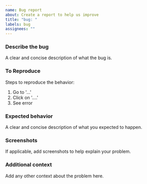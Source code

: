 ```yaml
---
name: Bug report
about: Create a report to help us improve
title: "bug: "
labels: bug
assignees: ""
---
```


### Describe the bug

A clear and concise description of what the bug is.

### To Reproduce

Steps to reproduce the behavior:

1. Go to '...'
2. Click on '....'
3. See error

### Expected behavior

A clear and concise description of what you expected to happen.

<!-- The following items are not required, if you do not need them, please delete them -->

### Screenshots

If applicable, add screenshots to help explain your problem.

### Additional context

Add any other context about the problem here.
